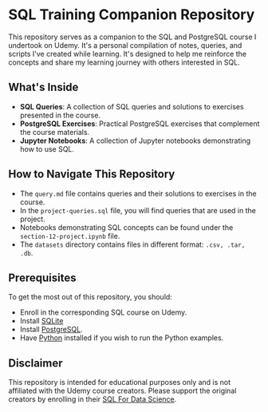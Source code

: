 # SQL Training Companion Repository

This repository serves as a companion to the SQL and PostgreSQL course I undertook on Udemy. It's a personal compilation of notes, queries, and scripts I've created while learning. It's designed to help me reinforce the concepts and share my learning journey with others interested in SQL.

## What's Inside

- **SQL Queries**: A collection of SQL queries and solutions to exercises presented in the course.
- **PostgreSQL Exercises**: Practical PostgreSQL exercises that complement the course materials.
- **Jupyter Notebooks**: A collection of Jupyter notebooks demonstrating how to use SQL.

## How to Navigate This Repository

- The `query.md` file contains queries and their solutions to exercises in the course.
- In the `project-queries.sql` file, you will find queries that are used in the project.
- Notebooks demonstrating SQL concepts can be found under the `section-12-project.ipynb` file.
- The `datasets` directory contains files in different format: `.csv, .tar, .db`.

## Prerequisites

To get the most out of this repository, you should:
- Enroll in the corresponding SQL course on Udemy.
- Install [SQLite](https://www.sqlite.org/draft/download.html)
- Install [PostgreSQL](https://www.postgresql.org/download/).
- Have [Python](https://www.python.org/downloads/) installed if you wish to run the Python examples.

## Disclaimer

This repository is intended for educational purposes only and is not affiliated with the Udemy course creators. Please support the original creators by enrolling in their [SQL For Data Science](https://www.udemy.com/share/101uky3@Wf2GIT7YB8a0CiKzp9Cj2A9AvSkVyq30gSpOzzGUlWOLFaWEH7dufHnVFKa3HAexiw==/).
